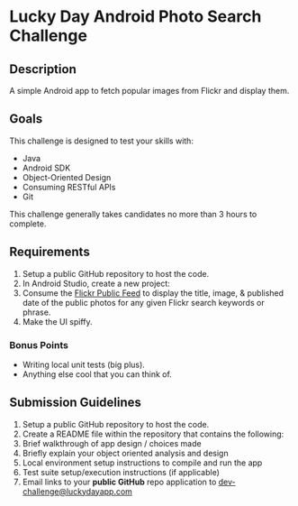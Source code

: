 # Lucky Day Android Photo Search Challenge

## Description 

A simple Android app to fetch popular images from Flickr and display them.

## Goals

This challenge is designed to test your skills with:

* Java
* Android SDK
* Object-Oriented Design 
* Consuming RESTful APIs
* Git

This challenge generally takes candidates no more than 3 hours to complete.

## Requirements

1. Setup a public GitHub repository to host the code.
1. In Android Studio, create a new project:
  1. Consume the [Flickr Public Feed](https://www.flickr.com/services/feeds/docs/photos_public/) to display the title, image, & published date of the public photos for any given Flickr search keywords or phrase.
  1. Make the UI spiffy.

### Bonus Points

* Writing local unit tests (big plus).
* Anything else cool that you can think of.

## Submission Guidelines

1. Setup a public GitHub repository to host the code.
1. Create a README file within the repository that contains the following:
  1. Brief walkthrough of app design / choices made
  1. Briefly explain your object oriented analysis and design
  1. Local environment setup instructions to compile and run the app
  1. Test suite setup/execution instructions (if applicable) 
1. Email links to your **public GitHub** repo application to [dev-challenge@luckydayapp.com](mailto:dev-challenge@luckydayapp.com)